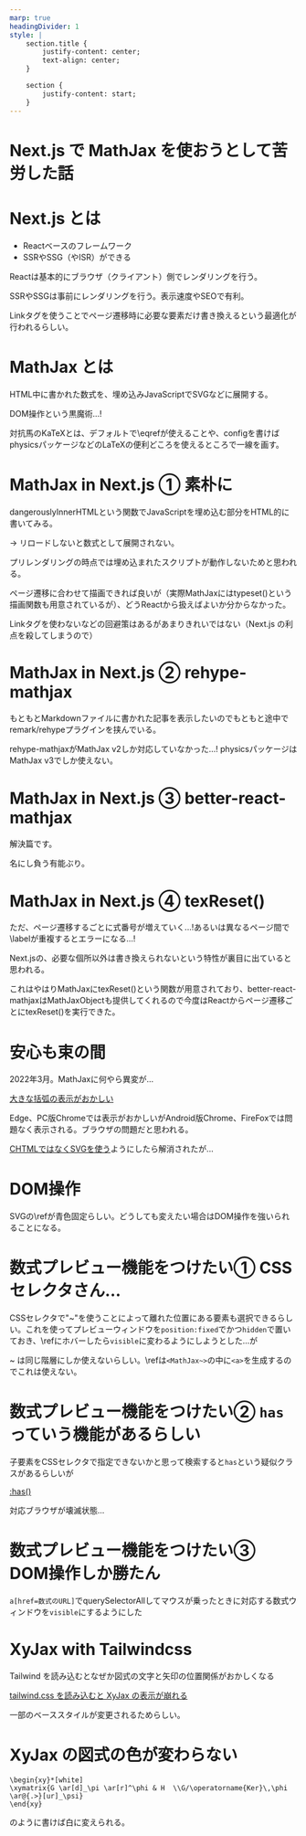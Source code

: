 ```yaml
---
marp: true
headingDivider: 1
style: |
    section.title {
        justify-content: center;
        text-align: center;
    }

    section {
        justify-content: start;
    }
---
```

<!-- _class: title -->
# Next.js で MathJax を使おうとして苦労した話

# Next.js とは

- Reactベースのフレームワーク
- SSRやSSG（やISR）ができる

Reactは基本的にブラウザ（クライアント）側でレンダリングを行う。

SSRやSSGは事前にレンダリングを行う。表示速度やSEOで有利。

Linkタグを使うことでページ遷移時に必要な要素だけ書き換えるという最適化が行われるらしい。

# MathJax とは

HTML中に書かれた数式を、埋め込みJavaScriptでSVGなどに展開する。

DOM操作という黒魔術...!

対抗馬のKaTeXとは、デフォルトで\eqrefが使えることや、configを書けばphysicsパッケージなどのLaTeXの便利どころを使えるところで一線を画す。

# MathJax in Next.js ① 素朴に

dangerouslyInnerHTMLという関数でJavaScriptを埋め込む部分をHTML的に書いてみる。

→ リロードしないと数式として展開されない。

プリレンダリングの時点では埋め込まれたスクリプトが動作しないためと思われる。

ページ遷移に合わせて描画できれば良いが（実際MathJaxにはtypeset()という描画関数も用意されているが）、どうReactから扱えばよいか分からなかった。

Linkタグを使わないなどの回避策はあるがあまりきれいではない（Next.js の利点を殺してしまうので）

# MathJax in Next.js ② rehype-mathjax

もともとMarkdownファイルに書かれた記事を表示したいのでもともと途中でremark/rehypeプラグインを挟んでいる。

rehype-mathjaxがMathJax v2しか対応していなかった...!
physicsパッケージはMathJax v3でしか使えない。

# MathJax in Next.js ③ better-react-mathjax

解決篇です。

名にし負う有能ぶり。

# MathJax in Next.js ④ texReset()

ただ、ページ遷移するごとに式番号が増えていく...!あるいは異なるページ間で\labelが重複するとエラーになる...!

Next.jsの、必要な個所以外は書き換えられないという特性が裏目に出ていると思われる。

これはやはりMathJaxにtexReset()という関数が用意されており、better-react-mathjaxはMathJaxObjectも提供してくれるので今度はReactからページ遷移ごとにtexReset()を実行できた。

# 安心も束の間

2022年3月。MathJaxに何やら異変が...

[大きな括弧の表示がおかしい](https://atatat.hatenablog.com/entry/2020/06/21/003000)

Edge、PC版Chromeでは表示がおかしいがAndroid版Chrome、FireFoxでは問題なく表示される。ブラウザの問題だと思われる。

[CHTMLではなくSVGを使う](http://docs.mathjax.org/en/latest/output/index.html)ようにしたら解消されたが...

# DOM操作

SVGの\refが青色固定らしい。どうしても変えたい場合はDOM操作を強いられることになる。

# 数式プレビュー機能をつけたい① CSSセレクタさん...

CSSセレクタで"~"を使うことによって離れた位置にある要素も選択できるらしい。これを使ってプレビューウィンドウを`position:fixed`でかつ`hidden`で置いておき、\refにホバーしたら`visible`に変わるようにしようとした...が

~ は同じ階層にしか使えないらしい。\refは`<MathJax~>`の中に`<a>`を生成するのでこれは使えない。

# 数式プレビュー機能をつけたい② `has`っていう機能があるらしい

子要素をCSSセレクタで指定できないかと思って検索すると`has`という疑似クラスがあるらしいが

[:has()](https://developer.mozilla.org/ja/docs/Web/CSS/:has)

対応ブラウザが壊滅状態...

# 数式プレビュー機能をつけたい③ DOM操作しか勝たん

`a[href=数式のURL]`でquerySelectorAllしてマウスが乗ったときに対応する数式ウィンドウを`visible`にするようにした

# XyJax with Tailwindcss

Tailwind を読み込むとなぜか図式の文字と矢印の位置関係がおかしくなる

[tailwind.css を読み込むと XyJax の表示が崩れる](https://ja.stackoverflow.com/questions/86681/tailwind-css-%e3%82%92%e8%aa%ad%e3%81%bf%e8%be%bc%e3%82%80%e3%81%a8-xyjax-%e3%81%ae%e8%a1%a8%e7%a4%ba%e3%81%8c%e5%b4%a9%e3%82%8c%e3%82%8b)

一部のベーススタイルが変更されるためらしい。

# XyJax の図式の色が変わらない

```
\begin{xy}*[white]
\xymatrix{G \ar[d]_\pi \ar[r]^\phi & H  \\G/\operatorname{Ker}\,\phi \ar@{.>}[ur]_\psi}
\end{xy}
```
のように書けば白に変えられる。